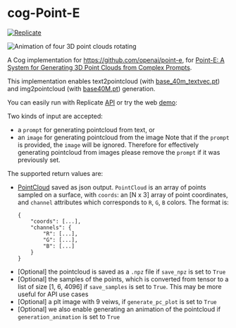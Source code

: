 # cog-Point-E


[![Replicate](https://replicate.com/cjwbw/kpoint-earlo/badge)](https://replicate.com/cjwbw/point-e) 


![Animation of four 3D point clouds rotating](https://github.com/openai/point-e/blob/main/point_e/examples/paper_banner.gif?raw=true)

A Cog implementation for https://github.com/openai/point-e,
for [Point-E: A System for Generating 3D Point Clouds from Complex Prompts](https://arxiv.org/abs/2212.08751).

This implementation enables text2pointcloud (with [base_40m_textvec.pt](https://github.com/openai/point-e/blob/main/point_e/models/download.py#L16)) and img2pointcloud (with [base40M.pt](https://github.com/openai/point-e/blob/main/point_e/models/download.py#L18)) generation.


You can easily run with Replicate [API](https://replicate.com/cjwbw/point-e/api) or try the web [demo](https://replicate.com/cjwbw/point-e):


Two kinds of input are accepted: 
- a `prompt` for generating pointcloud from text, or 
- an `image` for generating pointcloud from the image
Note that if the `prompt` is provided, the `image` will be ignored. Therefore for effectively generating pointcloud from images please remove the `prompt` if it was previously set.

The supported return values are:
- [PointCloud](https://github.com/chenxwh/point-e/blob/main/point_e/util/point_cloud.py#L19) saved as json output. `PointCloud` is  an array of points sampled on a surface, with `coords`: an [N x 3] array of point coordinates, and `channel` attributes which corresponds to `R`, `G`, `B` colors. The format is:
    ```
    {
        "coords": [...],
        "channels": {
            "R": [...],
            "G": [...],
            "B": [...]
        }
    }
    ```
- [Optional] the pointcloud is saved as a `.npz` file if `save_npz` is set to `True`
- [Optional] the samples of the points, which is converted from tensor to a list of size [1, 6, 4096] if `save_samples` is set to `True`. This may be more useful for API use cases
- [Optional]  a plt image with 9 veiws, if `generate_pc_plot` is set to `True`
- [Optional] we also enable generating an animation of the pointcloud if `generation_animation` is set to `True`